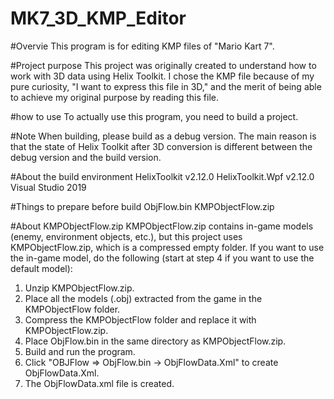 # MK7_3D_KMP_Editor

#Overvie
This program is for editing KMP files of "Mario Kart 7". 

#Project purpose
This project was originally created to understand how to work with 3D data using Helix Toolkit.
I chose the KMP file because of my pure curiosity, "I want to express this file in 3D," and the merit of being able to achieve my original purpose by reading this file.

#how to use
To actually use this program, you need to build a project. 

#Note
When building, please build as a debug version. 
The main reason is that the state of Helix Toolkit after 3D conversion is different between the debug version and the build version. 

#About the build environment
HelixToolkit v2.12.0 
HelixToolkit.Wpf v2.12.0 
Visual Studio 2019 

#Things to prepare before build
ObjFlow.bin 
KMPObjectFlow.zip

#About KMPObjectFlow.zip
KMPObjectFlow.zip contains in-game models (enemy, environment objects, etc.), but this project uses KMPObjectFlow.zip, which is a compressed empty folder.
If you want to use the in-game model, do the following (start at step 4 if you want to use the default model):

1. Unzip KMPObjectFlow.zip.
2. Place all the models (.obj) extracted from the game in the KMPObjectFlow folder.
3. Compress the KMPObjectFlow folder and replace it with KMPObjectFlow.zip.
4. Place ObjFlow.bin in the same directory as KMPObjectFlow.zip.
5. Build and run the program.
6. Click "OBJFlow => ObjFlow.bin -> ObjFlowData.Xml" to create ObjFlowData.Xml.
7. The ObjFlowData.xml file is created.
